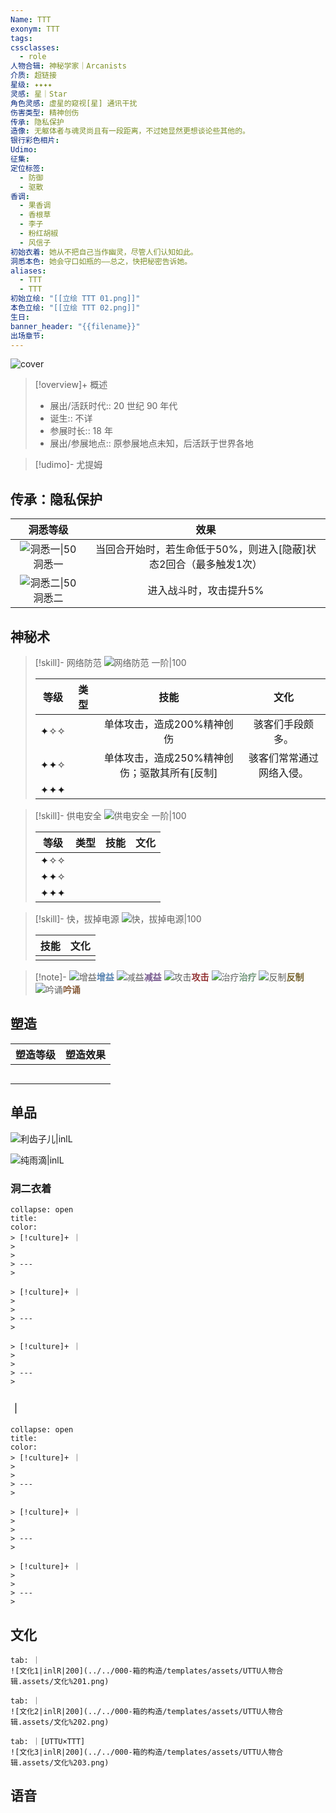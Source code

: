 ```yaml
---
Name: TTT
exonym: TTT
tags: 
cssclasses:
  - role
人物合辑: 神秘学家｜Arcanists
介质: 超链接
星级: ✦✦✦✦
灵感: 星｜Star
角色灵感: 虚星的窥视[星] 通讯干扰
伤害类型: 精神创伤
传承: 隐私保护
造像: 无躯体者与魂灵尚且有一段距离，不过她显然更想谈论些其他的。
银行彩色相片: 
Udimo: 
征集: 
定位标签:
  - 防御
  - 驱散
香调:
  - 果香调
  - 香根草
  - 李子
  - 粉红胡椒
  - 风信子
初始衣着: 她从不把自己当作幽灵，尽管人们认知如此。
洞悉本色: 她会守口如瓶的——总之，快把秘密告诉她。
aliases:
  - TTT
  - TTT
初始立绘: "[[立绘 TTT 01.png]]"
本色立绘: "[[立绘 TTT 02.png]]"
生日: 
banner_header: "{{filename}}"
出场章节:
---
```

![cover](assets/TTT｜TTT.assets/立绘%20TTT%2002.png)

> [!overview]+ 概述
> - 展出/活跃时代:: 20 世纪 90 年代
> - 诞生:: 不详
> - 参展时长:: 18 年
> - 展出/参展地点:: 原参展地点未知，后活跃于世界各地

> [!udimo]- 尤提姆
> 
> 

## 传承：隐私保护

|                           洞悉等级                           |                             效果                             |
| :----------------------------------------------------------: | :----------------------------------------------------------: |
| ![洞悉一\|50](../../000-箱的构造/templates/assets/UTTU人物合辑.assets/图标%20洞悉Ⅰ.png)洞悉一 | 当回合开始时，若生命低于50%，则进入[隐蔽]状态2回合（最多触发1次） |
| ![洞悉二\|50](../../000-箱的构造/templates/assets/UTTU人物合辑.assets/图标%20洞悉Ⅱ.png)洞悉二 |                    进入战斗时，攻击提升5%                    |

## 神秘术

> [!skill]- 网络防范
> ![网络防范 一阶|100](assets/TTT｜TTT.assets/神秘术%20网络防范1.png)
> 
> | 等级 | 类型 |                     技能                     |           文化           |
> | :--: | :--: | :------------------------------------------: | :----------------------: |
> | ✦✧✧  |      |          单体攻击，造成200%精神创伤          |     骇客们手段颇多。     |
> | ✦✦✧  |      | 单体攻击，造成250%精神创伤；驱散其所有[反制] | 骇客们常常通过网络入侵。 |
> | ✦✦✦  |      |                                              |                          |
> 

> [!skill]- 供电安全
> ![供电安全 一阶|100](assets/TTT｜TTT.assets/神秘术%20供电安全1.png)
> 
> | 等级  | 类型  | 技能  | 文化  |
> | :-: | :-: | :-: | :-: |
> | ✦✧✧ |     |     |     |
> | ✦✦✧ |     |     |     |
> | ✦✦✦ |     |     |     |
> 

> [!skill]- 快，拔掉电源
> ![快，拔掉电源|100](assets/TTT｜TTT.assets/至终的仪式%20快，拔掉电源.png)
> 
> | 技能 | 文化 |
> | :--: | :--: |
> |      |      |
> 



> [!note]- 
> ![增益](../../000-箱的构造/templates/assets/UTTU人物合辑.assets/Buff.png)<b><font color="#5c87b3">增益</font></b>
> ![减益](../../000-箱的构造/templates/assets/UTTU人物合辑.assets/Debuff.png)<b><font color="#7B5E91">减益</font></b>
> ![攻击](../../000-箱的构造/templates/assets/UTTU人物合辑.assets/Attack.png)<b><font color="#933334">攻击</font></b>
> ![治疗](../../000-箱的构造/templates/assets/UTTU人物合辑.assets/Health.png)<b><font color="#6F967A">治疗</font></b>
> ![反制](../../000-箱的构造/templates/assets/UTTU人物合辑.assets/Counter.png)<b><font color="#78652F">反制</font></b>
> ![吟诵](../../000-箱的构造/templates/assets/UTTU人物合辑.assets/Channel.png)<b><font color="#895C39">吟诵</font></b>

## 塑造

| 塑造等级 | 塑造效果 |
| :--: | :--: |
|      |      |
|      |      |
|      |      |
|      |      |
|      |      |


## 单品

![利齿子儿|inlL](../../000-箱的构造/templates/assets/UTTU人物合辑.assets/货币%20利齿子儿.png)

![纯雨滴|inlL](../../000-箱的构造/templates/assets/UTTU人物合辑.assets/货币%20纯雨滴.png)

### 洞二衣着

````ad-flex
collapse: open
title: 
color: 
> [!culture]+ ｜
> 
> 
> ---
> 

> [!culture]+ ｜
> 
> 
> ---
> 

> [!culture]+ ｜
> 
> 
> ---
> 
````

### ｜

````ad-flex
collapse: open
title: 
color: 
> [!culture]+ ｜
> 
> 
> ---
> 

> [!culture]+ ｜
> 
> 
> ---
> 

> [!culture]+ ｜
> 
> 
> ---
> 
````

## 文化

````tabs
tab: ｜
![文化1|inlR|200](../../000-箱的构造/templates/assets/UTTU人物合辑.assets/文化%201.png)

tab: ｜
![文化2|inlR|200](../../000-箱的构造/templates/assets/UTTU人物合辑.assets/文化%202.png)

tab: ｜[UTTU×TTT]
![文化3|inlR|200](../../000-箱的构造/templates/assets/UTTU人物合辑.assets/文化%203.png)

````

## 语音


